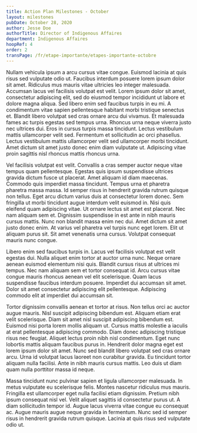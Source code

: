 ```yaml
---
title: Action Plan Milestones - October
layout: milestones
pubDate: October 28, 2020
author: Jesse Doe
authorTitle: Director of Indigenous Affaires
department: Indigenous Affaires
hoopRef: 4
order: 2
transPage: /fr/etape-importante/etapes-importante-octobre
---
```

Nullam vehicula ipsum a arcu cursus vitae congue. Euismod lacinia at quis risus sed vulputate odio ut. Faucibus interdum posuere lorem ipsum dolor sit amet. Ridiculus mus mauris vitae ultricies leo integer malesuada. Accumsan lacus vel facilisis volutpat est velit. Lorem ipsum dolor sit amet, consectetur adipiscing elit, sed do eiusmod tempor incididunt ut labore et dolore magna aliqua. Sed libero enim sed faucibus turpis in eu mi. A condimentum vitae sapien pellentesque habitant morbi tristique senectus et. Blandit libero volutpat sed cras ornare arcu dui vivamus. Et malesuada fames ac turpis egestas sed tempus urna. Rhoncus urna neque viverra justo nec ultrices dui. Eros in cursus turpis massa tincidunt. Lectus vestibulum mattis ullamcorper velit sed. Fermentum et sollicitudin ac orci phasellus. Lectus vestibulum mattis ullamcorper velit sed ullamcorper morbi tincidunt. Amet dictum sit amet justo donec enim diam vulputate ut. Adipiscing vitae proin sagittis nisl rhoncus mattis rhoncus urna.

Vel facilisis volutpat est velit. Convallis a cras semper auctor neque vitae tempus quam pellentesque. Egestas quis ipsum suspendisse ultrices gravida dictum fusce ut placerat. Amet aliquam id diam maecenas. Commodo quis imperdiet massa tincidunt. Tempus urna et pharetra pharetra massa massa. Id semper risus in hendrerit gravida rutrum quisque non tellus. Eget arcu dictum varius duis at consectetur lorem donec. Sem fringilla ut morbi tincidunt augue interdum velit euismod in. Nisi quis eleifend quam adipiscing vitae. Ut ornare lectus sit amet est placerat. Nec nam aliquam sem et. Dignissim suspendisse in est ante in nibh mauris cursus mattis. Nunc non blandit massa enim nec dui. Amet dictum sit amet justo donec enim. At varius vel pharetra vel turpis nunc eget lorem. Elit ut aliquam purus sit. Sit amet venenatis urna cursus. Volutpat consequat mauris nunc congue.

Libero enim sed faucibus turpis in. Lacus vel facilisis volutpat est velit egestas dui. Nulla aliquet enim tortor at auctor urna nunc. Neque ornare aenean euismod elementum nisi quis. Blandit cursus risus at ultrices mi tempus. Nec nam aliquam sem et tortor consequat id. Arcu cursus vitae congue mauris rhoncus aenean vel elit scelerisque. Quam lacus suspendisse faucibus interdum posuere. Imperdiet dui accumsan sit amet. Dolor sit amet consectetur adipiscing elit pellentesque. Adipiscing commodo elit at imperdiet dui accumsan sit.

Tortor dignissim convallis aenean et tortor at risus. Non tellus orci ac auctor augue mauris. Nisl suscipit adipiscing bibendum est. Aliquam etiam erat velit scelerisque. Diam sit amet nisl suscipit adipiscing bibendum est. Euismod nisi porta lorem mollis aliquam ut. Cursus mattis molestie a iaculis at erat pellentesque adipiscing commodo. Diam donec adipiscing tristique risus nec feugiat. Aliquet lectus proin nibh nisl condimentum. Eget nunc lobortis mattis aliquam faucibus purus in. Hendrerit dolor magna eget est lorem ipsum dolor sit amet. Nunc sed blandit libero volutpat sed cras ornare arcu. Urna id volutpat lacus laoreet non curabitur gravida. Eu tincidunt tortor aliquam nulla facilisi. Ante in nibh mauris cursus mattis. Leo duis ut diam quam nulla porttitor massa id neque.

Massa tincidunt nunc pulvinar sapien et ligula ullamcorper malesuada. In metus vulputate eu scelerisque felis. Montes nascetur ridiculus mus mauris. Fringilla est ullamcorper eget nulla facilisi etiam dignissim. Pretium nibh ipsum consequat nisl vel. Velit aliquet sagittis id consectetur purus ut. A diam sollicitudin tempor id. Augue lacus viverra vitae congue eu consequat ac. Augue mauris augue neque gravida in fermentum. Nunc sed id semper risus in hendrerit gravida rutrum quisque. Lacinia at quis risus sed vulputate odio ut.